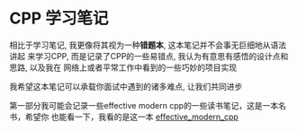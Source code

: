 # CPP 学习笔记

相比于学习笔记, 我更像将其视为一种**错题本**, 这本笔记并不会事无巨细地从语法讲起
来学习CPP, 而是记录了CPP的一些易错点, 我认为有意思有感悟的设计点和思路, 以及我在
网络上或者平常工作中看到的一些巧妙的项目实现

我希望这本笔记可以承载你面试中遇到的诸多难点, 让我们共同进步

第一部分我可能会记录一些effective modern cpp的一些读书笔记，这是一本名书，希望你
也能看一下，我看的是这一本
[effective_modern_cpp](https://cntransgroup.github.io/EffectiveModernCppChinese/Introduction.html)
